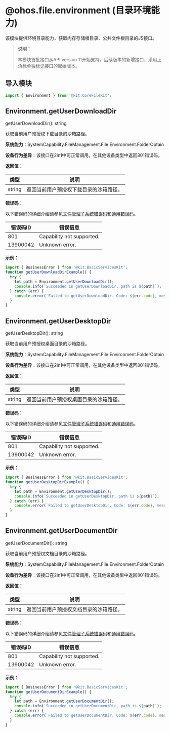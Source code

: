 # @ohos.file.environment (目录环境能力)

该模块提供环境目录能力，获取内存存储根目录、公共文件根目录的JS接口。

> **说明：**
>
> 本模块首批接口从API version 11开始支持。后续版本的新增接口，采用上角标单独标记接口的起始版本。

## 导入模块

```ts
import { Environment } from '@kit.CoreFileKit';
```

## Environment.getUserDownloadDir

getUserDownloadDir(): string

获取当前用户预授权下载目录的沙箱路径。

**系统能力**：SystemCapability.FileManagement.File.Environment.FolderObtain

**设备行为差异**：该接口在2in1中可正常调用，在其他设备类型中返回801错误码。

**返回值：**

| 类型                  | 说明                  |
| --------------------- |---------------------|
| string | 返回当前用户预授权下载目录的沙箱路径。 |

**错误码：**

以下错误码的详细介绍请参见[文件管理子系统错误码](errorcode-filemanagement.md)和[通用错误码](../errorcode-universal.md)。

| 错误码ID    | 错误信息       |
|----------| --------- |
| 801      | Capability not supported. |
| 13900042 | Unknown error. |

**示例：**

```ts
import { BusinessError } from '@kit.BasicServicesKit';
function getUserDownloadDirExample() {
  try {
    let path = Environment.getUserDownloadDir();
    console.info(`Succeeded in getUserDownloadDir, path is ${path}`);
  } catch (err) {
    console.error(`Failed to getUserDownloadDir. Code: ${err.code}, message: ${err.message}`);
  }
}
```

## Environment.getUserDesktopDir

getUserDesktopDir(): string

获取当前用户预授权桌面目录的沙箱路径。

**系统能力**：SystemCapability.FileManagement.File.Environment.FolderObtain

**设备行为差异**：该接口在2in1中可正常调用，在其他设备类型中返回801错误码。

**返回值：**

| 类型                  | 说明                  |
| --------------------- |---------------------|
| string | 返回当前用户预授权桌面目录的沙箱路径。 |

**错误码：**

以下错误码的详细介绍请参见[文件管理子系统错误码](errorcode-filemanagement.md)和[通用错误码](../errorcode-universal.md)。

| 错误码ID    | 错误信息       |
|----------| --------- |
| 801      | Capability not supported. |
| 13900042 | Unknown error. |

**示例：**

```ts
import { BusinessError } from '@kit.BasicServicesKit';
function getUserDesktopDirExample() {
  try {
    let path = Environment.getUserDesktopDir();
    console.info(`Succeeded in getUserDesktopDir, path is ${path}`);
  } catch (err) {
    console.error(`Failed to getUserDesktopDir. Code: ${err.code}, message: ${err.message}`);
  }
}
```

## Environment.getUserDocumentDir

getUserDocumentDir(): string

获取当前用户预授权文档目录的沙箱路径。

**系统能力**：SystemCapability.FileManagement.File.Environment.FolderObtain

**设备行为差异**：该接口在2in1中可正常调用，在其他设备类型中返回801错误码。

**返回值：**

| 类型                  | 说明                  |
| --------------------- |---------------------|
| string | 返回当前用户预授权文档目录的沙箱路径。 |

**错误码：**

以下错误码的详细介绍请参见[文件管理子系统错误码](errorcode-filemanagement.md)和[通用错误码](../errorcode-universal.md)。

| 错误码ID    | 错误信息       |
|----------| --------- |
| 801      | Capability not supported. |
| 13900042 | Unknown error. |

**示例：**

```ts
import { BusinessError } from '@kit.BasicServicesKit';
function getUserDocumentDirExample() {
  try {
    let path = Environment.getUserDocumentDir();
    console.info(`Succeeded in getUserDocumentDir, path is ${path}`);
  } catch (err) {
    console.error(`Failed to getUserDocumentDir. Code: ${err.code}, message: ${err.message}`);
  }
}
```